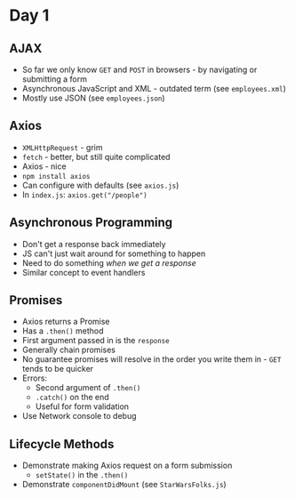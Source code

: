 # Day 1


## AJAX

- So far we only know `GET` and `POST` in browsers - by navigating or submitting a form
- Asynchronous JavaScript and XML - outdated term (see `employees.xml`)
- Mostly use JSON (see `employees.json`)


## Axios

- `XMLHttpRequest` - grim
- `fetch` - better, but still quite complicated
- Axios - nice
- `npm install axios`
- Can configure with defaults (see `axios.js`)
- In `index.js`: `axios.get("/people")`


## Asynchronous Programming

- Don't get a response back immediately
- JS can't just wait around for something to happen
- Need to do something *when we get a response*
- Similar concept to event handlers


## Promises

- Axios returns a Promise
- Has a `.then()` method
- First argument passed in is the `response`
- Generally chain promises
- No guarantee promises will resolve in the order you write them in - `GET` tends to be quicker
- Errors:
    - Second argument of `.then()`
    - `.catch()` on the end
    - Useful for form validation
- Use Network console to debug


## Lifecycle Methods

- Demonstrate making Axios request on a form submission
    - `setState()` in the `.then()`
- Demonstrate `componentDidMount` (see `StarWarsFolks.js`)
